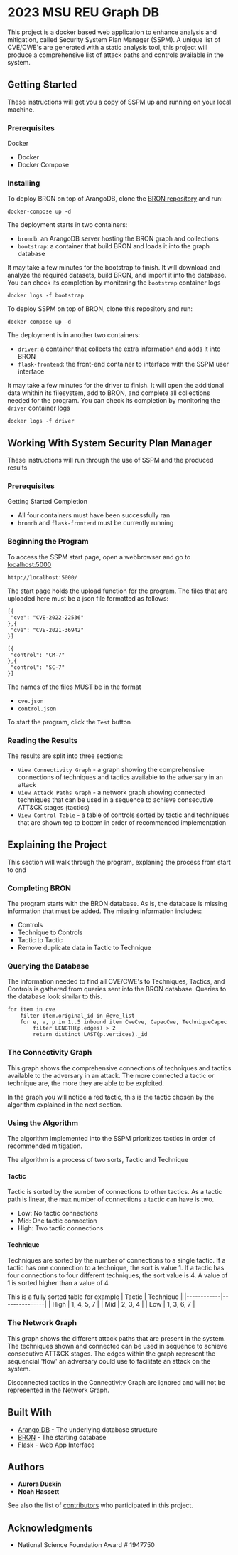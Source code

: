 # 2023 MSU REU Graph DB

This project is a docker based web application to enhance analysis and mitigation, called Security System Plan Manager (SSPM).
A unique list of CVE/CWE's are generated with a static analysis tool, this project will produce a comprehensive list of attack paths and controls available in the system.

## Getting Started

These instructions will get you a copy of SSPM up and running on your local machine. 

### Prerequisites

Docker
- Docker
- Docker Compose

### Installing

To deploy BRON on top of ArangoDB, clone the [BRON repository](https://github.com/ALFA-group/BRON) and run:
```
docker-compose up -d
```
The deployment starts in two containers:
- `brondb`: an ArangoDB server hosting the BRON graph and collections
- `bootstrap`: a container that build BRON and loads it into the graph database

It may take a few minutes for the bootstrap to finish. It will download and analyze the required datasets,
build BRON, and import it into the database. You can check its completion by monitoring the `bootstrap` container logs
```
docker logs -f bootstrap
```

To deploy SSPM on top of BRON, clone this repository and run:
```
docker-compose up -d
```
The deployment is in another two containers:
- `driver`: a container that collects the extra information and adds it into BRON
- `flask-frontend`: the front-end container to interface with the SSPM user interface

It may take a few minutes for the driver to finish. It will open the additional data whithin its filesystem,
add to BRON, and complete all collections needed for the program. You can check its completion by monitoring
the `driver` container logs
```
docker logs -f driver
```
## Working With System Security Plan Manager

These instructions will run through the use of SSPM and the produced results

### Prerequisites

Getting Started Completion
- All four containers must have been successfully ran
- `brondb` and `flask-frontend` must be currently running

### Beginning the Program

To access the SSPM start page, open a webbrowser and go to [localhost:5000](http://localhost:5000/)
```
http://localhost:5000/
```

The start page holds the upload function for the program.
The files that are uploaded here must be a json file formatted as follows:
 ```
 [{
  "cve": "CVE-2022-22536"
},{
  "cve": "CVE-2021-36942"
}]
 ```
 ```
 [{
  "control": "CM-7"
},{
  "control": "SC-7"
}]
 ```

 The names of the files MUST be in the format
 - `cve.json`
 - `control.json`

 To start the program, click the `Test` button

 ### Reading the Results

The results are split into three sections:
- `View Connectivity Graph` - a graph showing the comprehensive connections of techniques and tactics available to the adversary in an attack
- `View Attack Paths Graph` - a network graph showing connected techniques that can be used in a sequence to achieve consecutive ATT&CK stages (tactics)
- `View Control Table` - a table of controls sorted by tactic and techniques that are shown top to bottom in order of recommended implementation

## Explaining the Project

This section will walk through the program, explaning the process from start to end

### Completing BRON

The program starts with the BRON database. As is, the database is missing information that must be added. The missing information includes:
- Controls
- Technique to Controls
- Tactic to Tactic
- Remove duplicate data in Tactic to Technique

### Querying the Database

The information needed to find all CVE/CWE's to Techniques, Tactics, and Controls is gathered from queries sent into the BRON database. Queries 
to the database look similar to this.

```
for item in cve
    filter item.original_id in @cve_list
    for e, v, p in 1..5 inbound item CweCve, CapecCwe, TechniqueCapec
        filter LENGTH(p.edges) > 2
        return distinct LAST(p.vertices)._id
```
### The Connectivity Graph

This graph shows the comprehensive connections of techniques and tactics available to the adversary in an attack.
The more connected a tactic or technique are, the more they are able to be exploited.

In the graph you will notice a red tactic, this is the tactic chosen by the algorithm explained in the next section.

### Using the Algorithm 

The algorithm implemented into the SSPM prioritizes tactics in order of recommended mitigation.

The algorithm is a process of two sorts, Tactic and Technique
#### Tactic 
Tactic is sorted by the sumber of connections to other tactics.
As a tactic path is linear, the max number of connections a tactic can have is two.
- Low: No tactic connections
- Mid: One tactic connection
- High: Two tactic connections
#### Technique
Techniques are sorted by the number of connections to a single tactic.
If a tactic has one connection to a technique, the sort is value 1.
If a tactic has four connections to four different techniques, the sort value is 4.
A value of 1 is sorted higher than a value of 4

This is a fully sorted table for example
| Tactic     |  Technique    |
|------------|---------------|
| High       |  1, 4, 5, 7   |
| Mid        |    2, 3, 4    |
| Low        |  1, 3, 6, 7   |

### The Network Graph

This graph shows the different attack paths that are present in the system.
The techniques shown and connected can be used in sequence to achieve consecutive ATT&CK stages.
The edges within the graph represent the sequencial 'flow' an adversary could use to facilitate an attack on the system.

Disconnected tactics in the Connectivity Graph are ignored and will not be represented in the Network Graph.
## Built With

* [Arango DB](https://www.arangodb.com/) - The underlying database structure
* [BRON](https://github.com/ALFA-group/BRON) - The starting database
* [Flask](https://flask.palletsprojects.com/en/2.3.x/) - Web App Interface

## Authors

* **Aurora Duskin**
* **Noah Hassett**

See also the list of [contributors](https://github.com/na245/reu-2023-flask/contributors) who participated in this project.

## Acknowledgments

* National Science Foundation Award # 1947750

